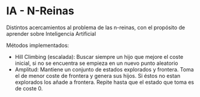 # IA - N-Reinas

Distintos acercamientos al problema de las n-reinas, con el propósito de aprender sobre Inteligencia Artificial

Métodos implementados:
* Hill Climbing (escalada): Buscar siempre un hijo que mejore el coste inicial, si no se encuentra se empieza en un nuevo punto aleatorio
* Amplitud: Mantiene un conjunto de estados explorados y frontera. Toma el de menor coste de frontera y genera sus hijos. Si éstos no estan explorados los añade a frontera. Repite hasta que el estado que toma es de coste 0.

